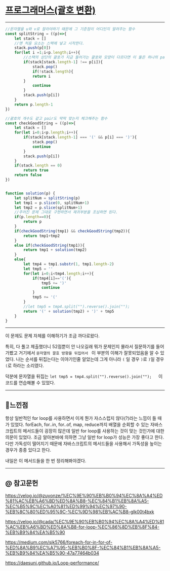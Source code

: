 # [프로그래머스(괄호 변환)](https://programmers.co.kr/learn/courses/30/lessons/60058)

---

```javascript
//문자열을 u와 v로 잘라야하기 때문에 그 기준점이 어디인지 알려주는 함수
const splitString = ((p)=>{
    let stack = []
    //맨 처음 요소는 스택에 넣고 시작한다.
    stack.push(p[0])
    for(let i =1;i<p.length;i++){
        //스택의 상단의 괄호가 지금 들어가는 괄호와 모양이 다르다면 이 둘은 하나의 pair이기 때문에 같이 삭제
        if(stack[stack.length-1] !== p[i]){
            stack.pop()
            if(!stack.length){
            return i
        }
            continue
        }
        stack.push(p[i])
    }
    return p.length-1
})

//괄호의 개수도 같고 pair도 딱딱 맞는지 체크해주는 함수
const checkGoodString = ((p)=>{
    let stack = []
    for(let i=0;i<p.length;i++){
        if(stack[stack.length-1] === '(' && p[i] === ')'){
            stack.pop()
            continue
        }
        stack.push(p[i])
    }
    if(stack.length == 0) 
        return true
    return false
})


function solution(p) {
    let splitNum = splitString(p)
    let tmp1 = p.slice(0, splitNum+1)
    let tmp2 = p.slice(splitNum+1)
    //주어진 문제 그대로 구현하면서 재귀부분을 조심하면 된다.
    if(p.length==0){
        return p
    }
    if(checkGoodString(tmp1) && checkGoodString(tmp2)){
        return tmp1+tmp2
    }  
    else if(checkGoodString(tmp1)){
        return tmp1 + solution(tmp2)
    }
    else{ 
        let tmp4 = tmp1.substr(1, tmp1.length-2)
        let tmp5 = ''
        for(let i=0;i<tmp4.length;i++){
            if(tmp4[i]=='('){
                tmp5 += ')'
                continue
            }
            tmp5 += '('
        }
        //let tmp5 = tmp4.split("").reverse().join("");         
        return '(' + solution(tmp2) + ')' + tmp5 
    }
}
```

---

이 문제도 문제 자체를 이해하기가 조금 까다로왔다. 

특히, 다 풀고 제출했더니 52점뿐이 안 나오길래 뭐가 문제인지 몰라서 질문하기를 들어가봤고 거기에서 `문자열의 괄호 방향을 뒤집어서 ` 이 부분의 이해가 잘못되었음을 알 수 있었다. 나는 순서를 뒤집는다는 이야기인줄 알았는데 그게 아니라 `(` 일 경우 `)`로 `)`일 경우 `(`로 하라는 소리였다.

덕분에 문자열을 뒤집는 `let tmp5 = tmp4.split("").reverse().join("");   `이 코드를 연습해볼 수 있었다.

---

## 💫느낀점

항상 일반적인 for loop를 사용하면서 이게 뭔가 자스스럽지 않다(?)라는 느낌이 들 때가 있었다. forEach, for..in, for..of, map, reduce까지 배열을 순회할 수 있는 자바스크립트의 메서드들이 굉장히 많은데 일반 for loop를 사용하는 것이 맞는 것인가에 대한 의문이 있었다. 조금 알아본바에 의하면 그냥 일반 for loop가 성능은 가장 좋다고 한다. 다만 가독성이 떨어지기 때문에 자바스크립트의 메서드들을 사용해서 가독성을 높이는 경우가 종종 있다고 한다. 

내일은 이 메서드들을 한 번 정리해봐야겠다.

---

## @ 참고문헌

https://velog.io/@zuyonze/%EC%9E%90%EB%B0%94%EC%8A%A4%ED%81%AC%EB%A6%BD%ED%8A%B8-%EC%84%B1%EB%8A%A5-%EC%B5%9C%EC%A0%81%ED%99%94%EC%97%90-%EB%8C%80%ED%95%9C-%EC%9D%98%EB%AC%B8-glk00t4bxk

https://velog.io/@cada/%EC%9E%90%EB%B0%94%EC%8A%A4%ED%81%AC%EB%A6%BD%ED%8A%B8-for-loop-%EC%86%8D%EB%8F%84-%EB%B9%84%EA%B5%90

https://medium.com/sjk5766/foreach-for-in-for-of-%ED%8A%B9%EC%A7%95-%EB%B0%8F-%EC%84%B1%EB%8A%A5-%EB%B9%84%EA%B5%90-47a77464b034

https://daesuni.github.io/Loop-performance/
